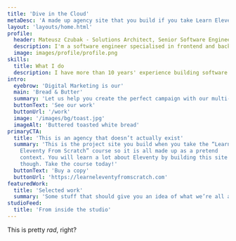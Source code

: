 ```yaml
---
title: 'Dive in the Cloud'
metaDesc: 'A made up agency site that you build if you take Learn Eleventy From Scratch, by Piccalilli'
layout: 'layouts/home.html'
profile:
  header: Mateusz Czubak - Solutions Architect, Senior Software Engineer, Serverless Enthusiast.
  description: I'm a software engineer specialised in frontend and backend development for complex scalable web apps. I write about software development.
  image: images/profile/profile.png
skills:
  title: What I do
  description: I have more than 10 years' experience building software for clients all over the world. Below is a quick overview of my main technical skill sets and technologies I use. Want to find out more about my experience?
intro:
  eyebrow: 'Digital Marketing is our'
  main: 'Bread & Butter'
  summary: 'Let us help you create the perfect campaign with our multi-faceted team of talented creatives.'
  buttonText: 'See our work'
  buttonUrl: '/work'
  image: '/images/bg/toast.jpg'
  imageAlt: 'Buttered toasted white bread'
primaryCTA:
  title: 'This is an agency that doesn’t actually exist'
  summary: 'This is the project site you build when you take the “Learn
    Eleventy From Scratch” course so it is all made up as a pretend
    context. You will learn a lot about Eleventy by building this site
    though. Take the course today!'
  buttonText: 'Buy a copy'
  buttonUrl: 'https://learneleventyfromscratch.com'
featuredWork:
  title: 'Selected work'
  summary: 'Some stuff that should give you an idea of what we’re all about.'
studioFeed:
  title: 'From inside the studio'
---
```


This is pretty _rad_, right?
